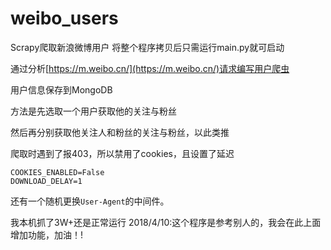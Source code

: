 # weibo_users
Scrapy爬取新浪微博用户
将整个程序拷贝后只需运行main.py就可启动

通过分析[https://m.weibo.cn/](https://m.weibo.cn/)请求编写用户爬虫

用户信息保存到MongoDB

方法是先选取一个用户获取他的关注与粉丝

然后再分别获取他关注人和粉丝的关注与粉丝，以此类推

爬取时遇到了报403，所以禁用了cookies，且设置了延迟
```
COOKIES_ENABLED=False
DOWNLOAD_DELAY=1
```
还有一个随机更换`User-Agent`的中间件。


我本机抓了3W+还是正常运行
2018/4/10:这个程序是参考别人的，我会在此上面增加功能，加油！!
